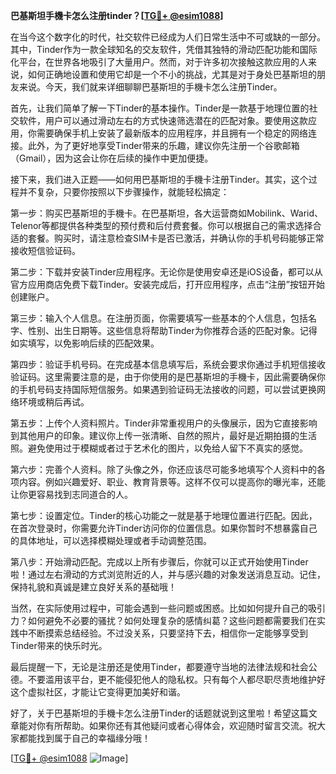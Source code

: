 **巴基斯坦手機卡怎么注册tinder？[[TG💪+ @esim1088](https://t.me/s/esim1088)]**

在当今这个数字化的时代，社交软件已经成为人们日常生活中不可或缺的一部分。其中，Tinder作为一款全球知名的交友软件，凭借其独特的滑动匹配功能和国际化平台，在世界各地吸引了大量用户。然而，对于许多初次接触这款应用的人来说，如何正确地设置和使用它却是一个不小的挑战，尤其是对于身处巴基斯坦的朋友来说。今天，我们就来详细聊聊巴基斯坦的手機卡怎么注册Tinder。

首先，让我们简单了解一下Tinder的基本操作。Tinder是一款基于地理位置的社交软件，用户可以通过滑动左右的方式快速筛选潜在的匹配对象。要使用这款应用，你需要确保手机上安装了最新版本的应用程序，并且拥有一个稳定的网络连接。此外，为了更好地享受Tinder带来的乐趣，建议你先注册一个谷歌邮箱（Gmail），因为这会让你在后续的操作中更加便捷。

接下来，我们进入正题——如何用巴基斯坦的手機卡注册Tinder。其实，这个过程并不复杂，只要你按照以下步骤操作，就能轻松搞定：

第一步：购买巴基斯坦的手機卡。在巴基斯坦，各大运营商如Mobilink、Warid、Telenor等都提供各种类型的预付费和后付费套餐。你可以根据自己的需求选择合适的套餐。购买时，请注意检查SIM卡是否已激活，并确认你的手机号码能够正常接收短信验证码。

第二步：下载并安装Tinder应用程序。无论你是使用安卓还是iOS设备，都可以从官方应用商店免费下载Tinder。安装完成后，打开应用程序，点击“注册”按钮开始创建账户。

第三步：输入个人信息。在注册页面，你需要填写一些基本的个人信息，包括名字、性别、出生日期等。这些信息将帮助Tinder为你推荐合适的匹配对象。记得如实填写，以免影响后续的匹配效果。

第四步：验证手机号码。在完成基本信息填写后，系统会要求你通过手机短信接收验证码。这里需要注意的是，由于你使用的是巴基斯坦的手機卡，因此需要确保你的手机号码支持国际短信服务。如果遇到验证码无法接收的问题，可以尝试更换网络环境或稍后再试。

第五步：上传个人资料照片。Tinder非常重视用户的头像展示，因为它直接影响到其他用户的印象。建议你上传一张清晰、自然的照片，最好是近期拍摄的生活照。避免使用过于模糊或者过于艺术化的图片，以免给人留下不真实的感觉。

第六步：完善个人资料。除了头像之外，你还应该尽可能多地填写个人资料中的各项内容。例如兴趣爱好、职业、教育背景等。这样不仅可以提高你的曝光率，还能让你更容易找到志同道合的人。

第七步：设置定位。Tinder的核心功能之一就是基于地理位置进行匹配。因此，在首次登录时，你需要允许Tinder访问你的位置信息。如果你暂时不想暴露自己的具体地址，可以选择模糊处理或者手动调整范围。

第八步：开始滑动匹配。完成以上所有步骤后，你就可以正式开始使用Tinder啦！通过左右滑动的方式浏览附近的人，并与感兴趣的对象发送消息互动。记住，保持礼貌和真诚是建立良好关系的基础哦！

当然，在实际使用过程中，可能会遇到一些问题或困惑。比如如何提升自己的吸引力？如何避免不必要的骚扰？如何处理复杂的感情纠葛？这些问题都需要我们在实践中不断摸索总结经验。不过没关系，只要坚持下去，相信你一定能够享受到Tinder带来的快乐时光。

最后提醒一下，无论是注册还是使用Tinder，都要遵守当地的法律法规和社会公德。不要滥用该平台，更不能侵犯他人的隐私权。只有每个人都尽职尽责地维护好这个虚拟社区，才能让它变得更加美好和谐。

好了，关于巴基斯坦的手機卡怎么注册Tinder的话题就说到这里啦！希望这篇文章能对你有所帮助。如果你还有其他疑问或者心得体会，欢迎随时留言交流。祝大家都能找到属于自己的幸福缘分哦！

[[TG💪+ @esim1088](https://t.me/s/esim1088) ![Image](https://i.postimg.cc/4NQfJmqS/Snipaste-2025-05-13-00-14-12.png)]